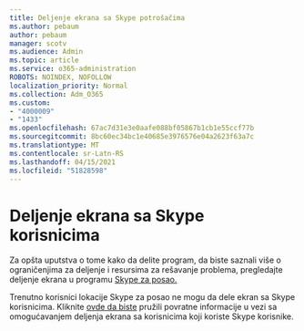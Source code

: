 ```yaml
---
title: Deljenje ekrana sa Skype potrošačima
ms.author: pebaum
author: pebaum
manager: scotv
ms.audience: Admin
ms.topic: article
ms.service: o365-administration
ROBOTS: NOINDEX, NOFOLLOW
localization_priority: Normal
ms.collection: Adm_O365
ms.custom:
- "4000009"
- "1433"
ms.openlocfilehash: 67ac7d31e3e0aafe088bf05867b1cb1e55ccf77b
ms.sourcegitcommit: 8bc60ec34bc1e40685e3976576e04a2623f63a7c
ms.translationtype: MT
ms.contentlocale: sr-Latn-RS
ms.lasthandoff: 04/15/2021
ms.locfileid: "51828598"
---
```

# <a name="screen-sharing-with-skype-consumer-users"></a>Deljenje ekrana sa Skype korisnicima

Za opšta uputstva o tome kako da delite program, da biste saznali više o ograničenjima za deljenje i resursima za rešavanje problema, pregledajte deljenje ekrana u programu [Skype za posao.](https://support.microsoft.com/office/share-and-present-content-from-skype-meetings-app-skype-for-business-web-app-234b0c06-a88d-4707-904c-4fd6c571fc01)  

Trenutno korisnici lokacije Skype za posao ne mogu da dele ekran sa Skype korisnicima. Kliknite [ovde da biste](https://www.skypefeedback.com/forums/299913-generally-available/suggestions/12335259-enable-screen-sharing-to-consumer-skype-users) pružili povratne informacije u vezi sa omogućavanjem deljenja ekrana sa korisnicima koji koriste Skype korisnike. 